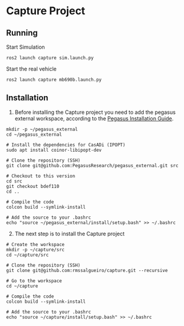 # Capture Project

## Running
Start Simulation
```
ros2 launch capture sim.launch.py
```

Start the real vehicle
```
ros2 launch capture mb690b.launch.py
```

## Installation

1. Before installing the Capture project you need to add the pegasus external workspace, according to the [Pegasus Installation Guide](https://pegasusresearch.github.io/pegasus/source/setup/installation.html).
```
mkdir -p ~/pegasus_external
cd ~/pegasus_external

# Install the dependencies for CasADi (IPOPT)
sudo apt install coinor-libipopt-dev

# Clone the repository (SSH)
git clone git@github.com:PegasusResearch/pegasus_external.git src

# Checkout to this version
cd src
git checkout bdef110
cd ..

# Compile the code
colcon build --symlink-install

# Add the source to your .bashrc
echo "source ~/pegasus_external/install/setup.bash" >> ~/.bashrc
```

2. The next step is to install the Capture project
```
# Create the workspace
mkdir -p ~/capture/src
cd ~/capture/src

# Clone the repository (SSH)
git clone git@github.com:rmssalgueiro/capture.git --recursive

# Go to the workspace
cd ~/capture

# Compile the code
colcon build --symlink-install

# Add the source to your .bashrc
echo "source ~/capture/install/setup.bash" >> ~/.bashrc
```